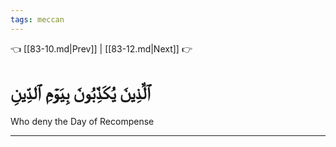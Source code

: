 ```yaml
---
tags: meccan
---
```


👈 [[83-10.md|Prev]] | [[83-12.md|Next]] 👉

# ٱلَّذِينَ يُكَذِّبُونَ بِيَوۡمِ ٱلدِّينِ

Who deny the Day of Recompense

---

